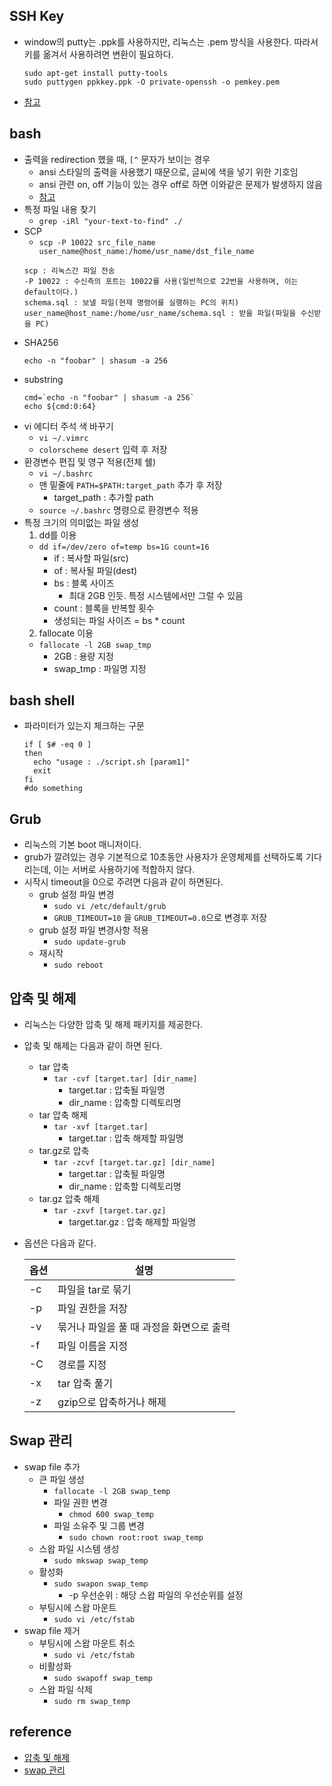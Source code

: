 ## SSH Key
- window의 putty는 .ppk를 사용하지만, 리눅스는 .pem 방식을 사용한다. 따라서 키를 옮겨서 사용하려면 변환이 필요하다.
  ```
  sudo apt-get install putty-tools
  sudo puttygen ppkkey.ppk -O private-openssh -o pemkey.pem
  ```
- [참고](https://aws.amazon.com/ko/premiumsupport/knowledge-center/convert-pem-file-into-ppk/)

## bash
- 출력을 redirection 했을 때, `[^` 문자가 보이는 경우
  - ansi 스타일의 출력을 사용했기 때문으로, 글씨에 색을 넣기 위한 기호임
  - ansi 관련 on, off 기능이 있는 경우 off로 하면 이와같은 문제가 발생하지 않음
  - [참고](https://stackoverflow.com/questions/23225064/how-to-avoid-special-characters-when-redirecting-output-in-bash-scripts)
- 특정 파일 내용 찾기
  - `grep -iRl "your-text-to-find" ./`
- SCP
  - `scp -P 10022 src_file_name user_name@host_name:/home/usr_name/dst_file_name`
  ```
  scp : 리눅스간 파일 전송
  -P 10022 : 수신측의 포트는 10022를 사용(일반적으로 22번을 사용하며, 이는 default이다.)
  schema.sql : 보낼 파일(현재 명령어를 실행하는 PC의 위치)
  user_name@host_name:/home/usr_name/schema.sql : 받을 파일(파일을 수신받을 PC)
  ```
- SHA256
  ```
  echo -n "foobar" | shasum -a 256
  ```
- substring
  ```
  cmd=`echo -n "foobar" | shasum -a 256`
  echo ${cmd:0:64}
  ```
- vi 에디터 주석 색 바꾸기
  - `vi ~/.vimrc`
  - `colorscheme desert` 입력 후 저장
- 환경변수 편집 및 영구 적용(전체 쉘)
  - `vi ~/.bashrc`
  - 맨 밑줄에 `PATH=$PATH:target_path` 추가 후 저장
    - target_path : 추가할 path
  - `source ~/.bashrc` 명령으로 환경변수 적용
- 특정 크기의 의미없는 파일 생성
  1. dd를 이용
    - `dd if=/dev/zero of=temp bs=1G count=16`
      - if : 복사할 파일(src)
      - of : 복사될 파일(dest)
      - bs : 블록 사이즈
        - 최대 2GB 인듯. 특정 시스템에서만 그럴 수 있음
      - count : 블록을 반복할 횟수
      - 생성되는 파일 사이즈 = bs * count
  2. fallocate 이용
    - `fallocate -l 2GB swap_tmp`
      - 2GB : 용량 지정
      - swap_tmp : 파일명 지정


## bash shell
- 파라미터가 있는지 체크하는 구문
  ```
  if [ $# -eq 0 ]
  then
    echo "usage : ./script.sh [param1]"
    exit
  fi
  #do something
  ```
  
## Grub
- 리눅스의 기본 boot 매니저이다.
- grub가 깔려있는 경우 기본적으로 10초동안 사용자가 운영체제를 선택하도록 기다리는데, 이는 서버로 사용하기에 적합하지 않다.
- 시작시 timeout을 0으로 주려면 다음과 같이 하면된다.
  - grub 설정 파일 변경
    - `sudo vi /etc/default/grub`
    - `GRUB_TIMEOUT=10` 을 `GRUB_TIMEOUT=0.0`으로 변경후 저장
  - grub 설정 파일 변경사항 적용
    - `sudo update-grub`
  - 재시작
    - `sudo reboot`
    
## 압축 및 해제
- 리눅스는 다양한 압축 및 해제 패키지를 제공한다.
- 압축 및 해제는 다음과 같이 하면 된다.
  - tar 압축
    - `tar -cvf [target.tar] [dir_name]`
      - target.tar : 압축될 파일명
      - dir_name : 압축할 디렉토리명
  - tar 압축 해제
    - `tar -xvf [target.tar]`
      - target.tar : 압축 해제할 파일명
  - tar.gz로 압축
    - `tar -zcvf [target.tar.gz] [dir_name]`
      - target.tar : 압축될 파일명
      - dir_name : 압축할 디렉토리명
  - tar.gz 압축 해제
    - `tar -zxvf [target.tar.gz]`
      - target.tar.gz : 압축 해제할 파일명
- 옵션은 다음과 같다.

  옵션 | 설명
  ---- | ----
  -c | 파일을 tar로 묶기
  -p | 파일 권한을 저장
  -v | 묶거나 파일을 풀 때 과정을 화면으로 출력
  -f | 파일 이름을 지정
  -C | 경로를 지정
  -x | tar 압축 풀기
  -z | gzip으로 압축하거나 해제

## Swap 관리
- swap file 추가
  - 큰 파일 생성
    - `fallocate -l 2GB swap_temp`
    - 파일 권한 변경
      - `chmod 600 swap_temp`
    - 파일 소유주 및 그룹 변경
      - `sudo chown root:root swap_temp`
  - 스왑 파일 시스템 생성
    - `sudo mkswap swap_temp`
  - 활성화
    - `sudo swapon swap_temp`
      - -p 우선순위 : 해당 스왑 파일의 우선순위를 설정
  - 부팅시에 스왑 마운트
    - `sudo vi /etc/fstab`
- swap file 제거
  - 부팅시에 스왑 마운트 취소
    - `sudo vi /etc/fstab`
  - 비활성화
    - `sudo swapoff swap_temp`
  - 스왑 파일 삭제
    - `sudo rm swap_temp`

## reference
- [압축 및 해제](https://nota.tistory.com/53)
- [swap 관리](https://htst.tistory.com/32)
